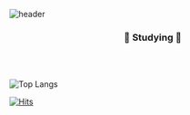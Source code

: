 ![header](https://capsule-render.vercel.app/api?type=venom&height=200&section=header&text=Zi-Yoon%20&color=0:D091F6,100:B291F6&fontSize=90&fontColor=534866&animation=fadeIn)

<h3 align="center">📖 Studying 📖</h3>
<div align="center">
    <p align="center">
        <img src="https://github.com/Zi-Yoon/Zi-yoon/assets/80300035/1ffde2b7-8b99-447d-b7db-3600ab20ebec" height="10">
    </p>
    <p align="center">
        <img src="https://github.com/Zi-Yoon/Zi-yoon/assets/80300035/58752a03-a7f0-4d43-a01c-8b113d025b4b" height="10">
    </p>
</div>

![Top Langs](https://github-readme-stats.vercel.app/api/top-langs/?username=Zi-Yoon&layout=compact)

[![Hits](https://hits.seeyoufarm.com/api/count/incr/badge.svg?url=https%3A%2F%2Fgithub.com%2FZi-yoon%2Fhit-counter&count_bg=%23FBB4F3&title_bg=%23BB8CD7&icon=github.svg&icon_color=%23E7E7E7&title=hits&edge_flat=false)](https://hits.seeyoufarm.com)
